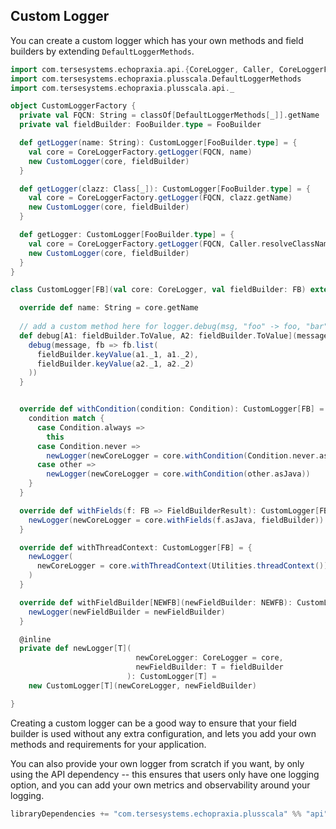 
## Custom Logger

You can create a custom logger which has your own methods and field builders by extending `DefaultLoggerMethods`.

```scala
import com.tersesystems.echopraxia.api.{CoreLogger, Caller, CoreLoggerFactory, FieldBuilderResult, Utilities}
import com.tersesystems.echopraxia.plusscala.DefaultLoggerMethods
import com.tersesystems.echopraxia.plusscala.api._

object CustomLoggerFactory {
  private val FQCN: String = classOf[DefaultLoggerMethods[_]].getName
  private val fieldBuilder: FooBuilder.type = FooBuilder

  def getLogger(name: String): CustomLogger[FooBuilder.type] = {
    val core = CoreLoggerFactory.getLogger(FQCN, name)
    new CustomLogger(core, fieldBuilder)
  }

  def getLogger(clazz: Class[_]): CustomLogger[FooBuilder.type] = {
    val core = CoreLoggerFactory.getLogger(FQCN, clazz.getName)
    new CustomLogger(core, fieldBuilder)
  }

  def getLogger: CustomLogger[FooBuilder.type] = {
    val core = CoreLoggerFactory.getLogger(FQCN, Caller.resolveClassName)
    new CustomLogger(core, fieldBuilder)
  }
}

class CustomLogger[FB](val core: CoreLogger, val fieldBuilder: FB) extends Logger[FB] with DefaultLoggerMethods[FB] {

  override def name: String = core.getName
  
  // add a custom method here for logger.debug(msg, "foo" -> foo, "bar" -> bar)   
  def debug[A1: fieldBuilder.ToValue, A2: fieldBuilder.ToValue](message: String, a1: (String, A1), a2: (String, A2)): Unit = {
    debug(message, fb => fb.list(
      fieldBuilder.keyValue(a1._1, a1._2),
      fieldBuilder.keyValue(a2._1, a2._2)
    ))
  }


  override def withCondition(condition: Condition): CustomLogger[FB] = {
    condition match {
      case Condition.always =>
        this
      case Condition.never =>
        newLogger(newCoreLogger = core.withCondition(Condition.never.asJava), fieldBuilder)
      case other =>
        newLogger(newCoreLogger = core.withCondition(other.asJava))
    }
  }

  override def withFields(f: FB => FieldBuilderResult): CustomLogger[FB] = {
    newLogger(newCoreLogger = core.withFields(f.asJava, fieldBuilder))
  }

  override def withThreadContext: CustomLogger[FB] = {
    newLogger(
      newCoreLogger = core.withThreadContext(Utilities.threadContext())
    )
  }

  override def withFieldBuilder[NEWFB](newFieldBuilder: NEWFB): CustomLogger[NEWFB] = {
    newLogger(newFieldBuilder = newFieldBuilder)
  }

  @inline
  private def newLogger[T](
                            newCoreLogger: CoreLogger = core,
                            newFieldBuilder: T = fieldBuilder
                          ): CustomLogger[T] =
    new CustomLogger[T](newCoreLogger, newFieldBuilder)

}
```

Creating a custom logger can be a good way to ensure that your field builder is used without any extra configuration, and lets you add your own methods and requirements for your application.

You can also provide your own logger from scratch if you want, by only using the API dependency -- this ensures that users only have one logging option, and you can add your own metrics and observability around your logging.

```scala
libraryDependencies += "com.tersesystems.echopraxia.plusscala" %% "api" % echopraxiaPlusScalaVersion
```
